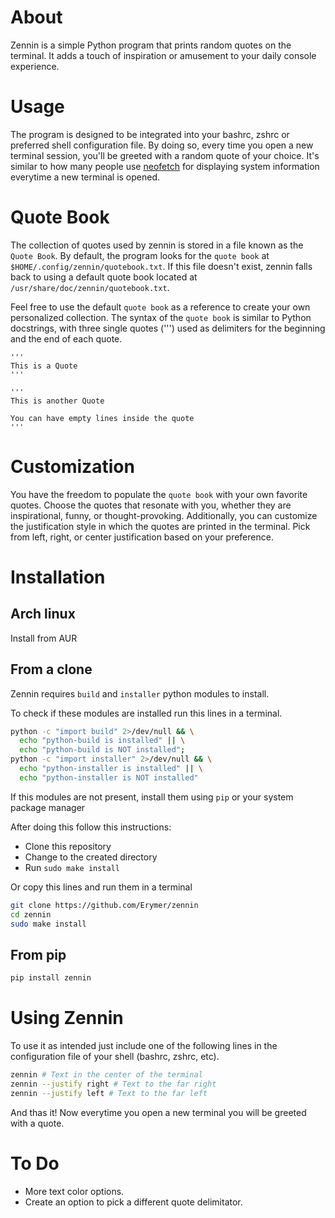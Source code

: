 # About

Zennin is a simple Python program that prints random quotes on the terminal.
It adds a touch of inspiration or amusement to your daily console experience.


# Usage

The program is designed to be integrated into your bashrc, zshrc or preferred
shell configuration file. By doing so, every time you open a new terminal
session, you'll be greeted with a random quote of your choice. It's similar to
how many people use [neofetch](https://github.com/dylanaraps/neofetch) for
displaying system information everytime a new terminal is opened.


# Quote Book

The collection of quotes used by zennin is stored in a file known as the
`Quote Book`. By default, the program looks for the `quote book` at
`$HOME/.config/zennin/quotebook.txt`. If this file doesn't exist, zennin
falls back to using a default quote book located at
`/usr/share/doc/zennin/quotebook.txt`.

Feel free to use the default `quote book` as a reference to create your own
personalized collection. The syntax of the `quote book` is similar to
Python docstrings, with three single quotes (''') used as delimiters for the
beginning and the end of each quote. 

```
'''
This is a Quote
'''

'''
This is another Quote

You can have empty lines inside the quote
'''
```


# Customization

You have the freedom to populate the `quote book` with your own favorite quotes.
Choose the quotes that resonate with you, whether they are inspirational, funny,
or thought-provoking. Additionally, you can customize the justification style in
which the quotes are printed in the terminal. Pick from left, right, or center
justification based on your preference.


# Installation


## Arch linux

Install from AUR


## From a clone

Zennin requires `build` and `installer` python modules to install.

To check if these modules are installed run this lines in a terminal.

``` bash
python -c "import build" 2>/dev/null && \
  echo "python-build is installed" || \
  echo "python-build is NOT installed";
python -c "import installer" 2>/dev/null && \
  echo "python-installer is installed" || \
  echo "python-installer is NOT installed"
```

If this modules are not present, install them using `pip` or your system package
manager

After doing this follow this instructions:

- Clone this repository
- Change to the created directory
- Run `sudo make install`

Or copy this lines and run them in a terminal

``` bash
git clone https://github.com/Erymer/zennin
cd zennin
sudo make install
```


## From pip

``` bash
pip install zennin
```


# Using Zennin

To use it as intended just include one of the following lines in the
configuration file of your shell (bashrc, zshrc, etc).

``` bash
zennin # Text in the center of the terminal
zennin --justify right # Text to the far right
zennin --justify left # Text to the far left
```

And thas it! Now everytime you open a new terminal you will be greeted with a
quote.


# To Do

- More text color options.
- Create an option to pick a different quote delimitator.
